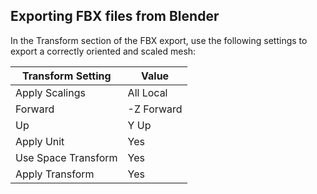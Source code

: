 ## Exporting FBX files from Blender

In the Transform section of the FBX export, use the following settings to export a correctly oriented and scaled mesh:

| Transform Setting   | Value      |
|---------------------|------------|
| Apply Scalings      | All Local  |
| Forward             | -Z Forward |
| Up                  | Y Up       |
| Apply Unit          | Yes        |
| Use Space Transform | Yes        |
| Apply Transform     | Yes        |
